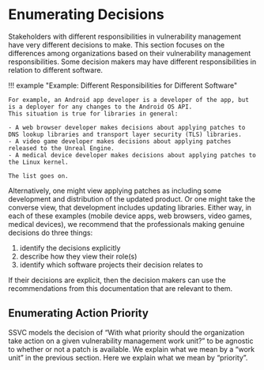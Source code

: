 # Enumerating Decisions

Stakeholders with different responsibilities in vulnerability management have very different decisions to make.
This section focuses on the differences among organizations based on their vulnerability management responsibilities.
Some decision makers may have different responsibilities in relation to different software.

!!! example "Example: Different Responsibilities for Different Software"

    For example, an Android app developer is a developer of the app, but is a deployer for any changes to the Android OS API.
    This situation is true for libraries in general:
    
    - A web browser developer makes decisions about applying patches to DNS lookup libraries and transport layer security (TLS) libraries.
    - A video game developer makes decisions about applying patches released to the Unreal Engine.
    - A medical device developer makes decisions about applying patches to the Linux kernel.
    
    The list goes on.

Alternatively, one might view applying patches as including some development and distribution of the updated product.
Or one might take the converse view, that development includes updating libraries.
Either way, in each of these examples (mobile device apps, web browsers, video games, medical devices),
we recommend that the professionals making genuine decisions do three things:

1. identify the decisions explicitly
2. describe how they view their role(s)
3. identify which software projects their decision relates to

If their decisions are explicit, then the decision makers can use the recommendations from this documentation that are relevant to them.

## Enumerating Action Priority

SSVC models the decision of
“With what priority should the organization take action on a given vulnerability management work unit?”
to be agnostic to whether or not a patch is available.
We explain what we mean by a “work unit” in the previous section.
Here we explain what we mean by “priority”.


